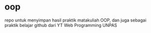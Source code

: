 # oop
repo untuk menyimpan hasil praktik matakuliah OOP, dan juga sebagai praktik belajar github dari YT Web Programming UNPAS
